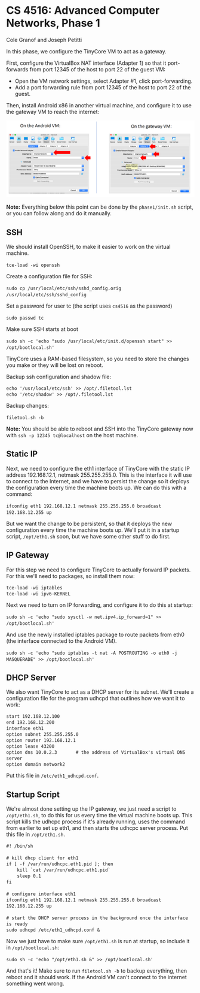 CS 4516: Advanced Computer Networks, Phase 1
============================================

Cole Granof and Joseph Petitti

In this phase, we configure the TinyCore VM to act as a gateway.

First, configure the VirtualBox NAT interface (Adapter 1) so that it
port-forwards from port 12345 of the host to port 22 of the guest VM:

* Open the VM network settings, select Adapter #1, click port-forwarding.
* Add a port forwarding rule from port 12345 of the host to port 22 of the
  guest.

Then, install Android x86 in another virtual machine, and configure it to use
the gateway VM to reach the internet:

![](https://raw.githubusercontent.com/jojonium/CS-4516-Advanced-Computer-Networks/master/phase1/virtualbox-config.png)

__Note:__ Everything below this point can be done by the `phase1/init.sh`
script, or you can follow along and do it manually.

SSH
---

We should install OpenSSH, to make it easier to work on the virtual machine.

`tce-load -wi openssh`

Create a configuration file for SSH:

`sudo cp /usr/local/etc/ssh/sshd_config.orig /usr/local/etc/ssh/sshd_config`

Set a password for user tc (the script uses `cs4516` as the password)

`sudo passwd tc`

Make sure SSH starts at boot

`sudo sh -c 'echo "sudo /usr/local/etc/init.d/openssh start" >> /opt/bootlocal.sh'`

TinyCore uses a RAM-based filesystem, so you need to store the changes you make
or they will be lost on reboot.

Backup ssh configuration and shadow file:

```
echo '/usr/local/etc/ssh' >> /opt/.filetool.lst
echo '/etc/shadow' >> /opt/.filetool.lst
```

Backup changes:

`filetool.sh -b`

__Note:__ You should be able to reboot and SSH into the TinyCore gateway now
with `ssh -p 12345 tc@localhost` on the host machine.

Static IP
---------

Next, we need to configure the eth1 interface of TinyCore with the static IP
address 192.168.12.1, netmask 255.255.255.0. This is the interface it will use
to connect to the Internet, and we have to persist the change so it deploys the
configuration every time the machine boots up. We can do this with a command:

`ifconfig eth1 192.168.12.1 netmask 255.255.255.0 broadcast 192.168.12.255 up`

But we want the change to be persistent, so that it deploys the new
configuration every time the machine boots up. We'll put it in a startup script,
`/opt/eth1.sh` soon, but we have some other stuff to do first.

IP Gateway
----------

For this step we need to configure TinyCore to actually forward IP packets. For
this we'll need to packages, so install them now:

```
tce-load -wi iptables
tce-load -wi ipv6-KERNEL
```

Next we need to turn on IP forwarding, and configure it to do this at startup:

`sudo sh -c 'echo "sudo sysctl -w net.ipv4.ip_forward=1" >> /opt/bootlocal.sh'`

And use the newly installed iptables package to route packets from eth0 (the
interface connected to the Android VM).

`sudo sh -c 'echo "sudo iptables -t nat -A POSTROUTING -o eth0 -j MASQUERADE" >> /opt/bootlocal.sh'`
 
DHCP Server
-----------

We also want TinyCore to act as a DHCP server for its subnet. We'll create a
configuration file for the program udhcpd that outlines how we want it to work:

```
start 192.168.12.100
end 192.168.12.200
interface eth1
option subnet 255.255.255.0
option router 192.168.12.1
option lease 43200
option dns 10.0.2.3       # the address of VirtualBox's virtual DNS server
option domain network2
```

Put this file in `/etc/eth1_udhcpd.conf`.

Startup Script
--------------

We're almost done setting up the IP gateway, we just need a script to 
`/opt/eth1.sh`, to do this for us every time the virtual machine boots up. This
script kills the udhcpc process if it's already running, uses the command from
earlier to set up eth1, and then starts the udhcpc server process. Put this file
in `/opt/eth1.sh`.

```
#! /bin/sh

# kill dhcp client for eth1
if [ -f /var/run/udhcpc.eth1.pid ]; then
	kill `cat /var/run/udhcpc.eth1.pid`
	sleep 0.1
fi

# configure interface eth1
ifconfig eth1 192.168.12.1 netmask 255.255.255.0 broadcast 192.168.12.255 up

# start the DHCP server process in the background once the interface is ready
sudo udhcpd /etc/eth1_udhcpd.conf &
```

Now we just have to make sure `/opt/eth1.sh` is run at startup, so include it in
`/opt/bootlocal.sh`:

`sudo sh -c 'echo "/opt/eth1.sh &" >> /opt/bootlocal.sh'`

And that's it! Make sure to run `filetool.sh -b` to backup everything, then
reboot and it should work. If the Android VM can't connect to the internet
something went wrong.
